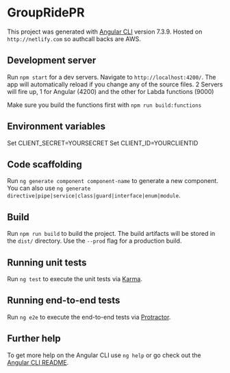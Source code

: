 # GroupRidePR

This project was generated with [Angular CLI](https://github.com/angular/angular-cli) version 7.3.9.
Hosted on `http://netlify.com` so authcall backs are AWS.

## Development server

Run `npm start` for a dev servers. Navigate to `http://localhost:4200/`. The app will automatically reload if you change any of the source files.
    2 Servers will fire up, 1 for Angular (4200) and the other for Labda functions (9000)

Make sure you build the functions first with `npm run build:functions`

## Environment variables 

Set CLIENT_SECRET=YOURSECRET
Set CLIENT_ID=YOURCLIENTID 


## Code scaffolding

Run `ng generate component component-name` to generate a new component. You can also use `ng generate directive|pipe|service|class|guard|interface|enum|module`.

## Build

Run `npm run build` to build the project. The build artifacts will be stored in the `dist/` directory. Use the `--prod` flag for a production build.

## Running unit tests

Run `ng test` to execute the unit tests via [Karma](https://karma-runner.github.io).

## Running end-to-end tests

Run `ng e2e` to execute the end-to-end tests via [Protractor](http://www.protractortest.org/).

## Further help

To get more help on the Angular CLI use `ng help` or go check out the [Angular CLI README](https://github.com/angular/angular-cli/blob/master/README.md).

